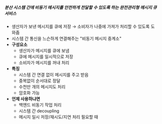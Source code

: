 ##### 분산 시스템 간에 비동기 메시지를 안전하게 전달할 수 있도록 하는 완전관리형 메시지 큐 서비스
- 생산자가 보낸 메시지를 큐에 저장 →  소비자가 나중에 가져가 처리할 수 있도록 도와줌
- 시스템 간 통신을 느슨하게 연결해주는 "비동기 메시지 중계소"
- **구성요소**
	- 생산자가 메시지를 큐에 보냄
	- 큐에 메시지를 일시적으로 저장
	- 소비자가 메시지를 꺼내 처리
- **특징**
	- 시스템 간 연결 없이 메시지를 주고 받음
	- 중복없이 순서대로 정달
	- 수천만 개의 메시지도 처리
	- 암호화 가능
- **언제 사용하냐면**
	- 백엔드 비동기 작업 처리
	- 시스템 간 decoupling
	- 메시지 일시 저장/재시도/지연 처리 필요할 때

